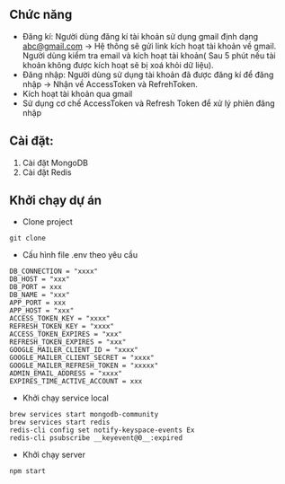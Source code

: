 ## Chức năng
- Đăng kí: Người dùng đăng kí tài khoản sử dụng gmail định dạng abc@gmail.com -> Hệ thông sẽ gửi link kích hoạt tài khoản về gmail. Người dùng kiểm tra email và kích hoạt tài khoản( Sau 5 phút nếu tài khoản không được kích hoạt sẽ bị xoá khỏi dữ liệu).
- Đăng nhập: Người dùng sử dụng tài khoản đã được đăng kí để đăng nhập → Nhận về AccessToken và RefrehToken.
- Kích hoạt tài khoản qua gmail
- Sử dụng cơ chế AccessToken và Refresh Token để xử lý phiên đăng nhập
## Cài đặt:
1. Cài đặt MongoDB
2. Cài đặt Redis
## Khởi chạy dự án
* Clone project
```
git clone
```
* Cấu hình file .env theo yêu cầu
```
DB_CONNECTION = "xxxx"
DB_HOST = "xxx"
DB_PORT = xxx
DB_NAME = "xxx"
APP_PORT = xxx
APP_HOST = "xxx"
ACCESS_TOKEN_KEY = "xxxx"
REFRESH_TOKEN_KEY = "xxxx"
ACCESS_TOKEN_EXPIRES = "xxx"
REFRESH_TOKEN_EXPIRES = "xxx"
GOOGLE_MAILER_CLIENT_ID = "xxxx"
GOOGLE_MAILER_CLIENT_SECRET = "xxxx"
GOOGLE_MAILER_REFRESH_TOKEN = "xxxxx"
ADMIN_EMAIL_ADDRESS = "xxxx"
EXPIRES_TIME_ACTIVE_ACCOUNT = xxx
```
* Khởi chạy service local
```
brew services start mongodb-community
brew services start redis
redis-cli config set notify-keyspace-events Ex
redis-cli psubscribe __keyevent@0__:expired
```
* Khởi chạy server
```
npm start
```
